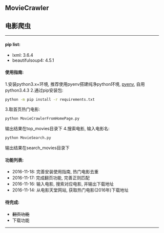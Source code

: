 ## MovieCrawler
## 电影爬虫

----

#### pip list:
* lxml: 3.6.4
* beautifulsoup4: 4.5.1

#### 使用指南:
1.安装python3.x+环境, 推荐使用pyenv搭建纯净python环境, [pyenv](https://github.com/yyuu/pyenv), 自用python3.4.3
2.通过pip安装包:
```bash
python -m pip install -r requirements.txt
```
3.取首页热门电影:
```bash
python MovieCrawlerFromHomePage.py
```
输出结果在top_movies目录下
4.搜索电影, 输入电影名:
```bash
python MovieSearch.py
```
输出结果在search_movies目录下

#### 功能列表:
* 2016-11-18: 完善安装使用指南, 热门电影去重
* 2016-11-17: 完成翻页功能, 完善正则匹配
* 2016-11-16: 输入电影, 搜索对应电影, 并输出下载地址
* 2016-11-14: 从电影天堂网站, 获取热门电影(2016年)下载地址

#### 待完成:
* ~~翻页功能~~
* 下载功能

----